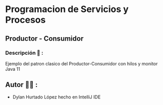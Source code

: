 # Programacion de Servicios y Procesos

## Productor - Consumidor
### Descripción 📝 :
Ejemplo del patron clasico del Productor-Consumidor con hilos y monitor Java 11

## Autor ✍🏻 :

* Dylan Hurtado López hecho en IntelliJ IDE

